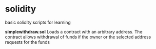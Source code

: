 # solidity
basic solidity scripts for learning

**simplewithdraw.sol**
Loads a contract with an arbitrary address. The contract allows withdrawal of funds if the owner or the selected address requests for the funds
